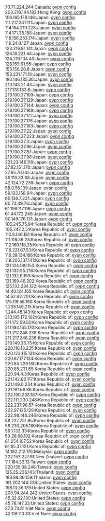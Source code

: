 70.71.224.244:Canada: [ovpn config](vpn/70_71_224_244.ovpn)  
203.218.144.182:Hong Kong: [ovpn config](vpn/203_218_144_182.ovpn)  
106.165.179.146:Japan: [ovpn config](vpn/106_165_179_146.ovpn)  
111.217.247.111:Japan: [ovpn config](vpn/111_217_247_111.ovpn)  
114.154.219.228:Japan: [ovpn config](vpn/114_154_219_228.ovpn)  
114.171.35.188:Japan: [ovpn config](vpn/114_171_35_188.ovpn)  
118.156.253.174:Japan: [ovpn config](vpn/118_156_253_174.ovpn)  
119.24.0.127:Japan: [ovpn config](vpn/119_24_0_127.ovpn)  
123.216.81.141:Japan: [ovpn config](vpn/123_216_81_141.ovpn)  
124.18.231.44:Japan: [ovpn config](vpn/124_18_231_44.ovpn)  
124.219.134.40:Japan: [ovpn config](vpn/124_219_134_40.ovpn)  
126.159.61.55:Japan: [ovpn config](vpn/126_159_61_55.ovpn)  
153.156.26.8:Japan: [ovpn config](vpn/153_156_26_8.ovpn)  
153.231.171.16:Japan: [ovpn config](vpn/153_231_171_16.ovpn)  
180.146.185.30:Japan: [ovpn config](vpn/180_146_185_30.ovpn)  
210.143.21.43:Japan: [ovpn config](vpn/210_143_21_43.ovpn)  
217.178.133.8:Japan: [ovpn config](vpn/217_178_133_8.ovpn)  
219.100.37.109:Japan: [ovpn config](vpn/219_100_37_109.ovpn)  
219.100.37.129:Japan: [ovpn config](vpn/219_100_37_129.ovpn)  
219.100.37.144:Japan: [ovpn config](vpn/219_100_37_144.ovpn)  
219.100.37.169:Japan: [ovpn config](vpn/219_100_37_169.ovpn)  
219.100.37.172:Japan: [ovpn config](vpn/219_100_37_172.ovpn)  
219.100.37.176:Japan: [ovpn config](vpn/219_100_37_176.ovpn)  
219.100.37.193:Japan: [ovpn config](vpn/219_100_37_193.ovpn)  
219.100.37.22:Japan: [ovpn config](vpn/219_100_37_22.ovpn)  
219.100.37.223:Japan: [ovpn config](vpn/219_100_37_223.ovpn)  
219.100.37.3:Japan: [ovpn config](vpn/219_100_37_3.ovpn)  
219.100.37.86:Japan: [ovpn config](vpn/219_100_37_86.ovpn)  
219.100.37.87:Japan: [ovpn config](vpn/219_100_37_87.ovpn)  
219.100.37.96:Japan: [ovpn config](vpn/219_100_37_96.ovpn)  
221.23.146.116:Japan: [ovpn config](vpn/221_23_146_116.ovpn)  
27.82.151.170:Japan: [ovpn config](vpn/27_82_151_170.ovpn)  
27.95.70.145:Japan: [ovpn config](vpn/27_95_70_145.ovpn)  
39.110.33.68:Japan: [ovpn config](vpn/39_110_33_68.ovpn)  
42.124.72.238:Japan: [ovpn config](vpn/42_124_72_238.ovpn)  
58.0.55.139:Japan: [ovpn config](vpn/58_0_55_139.ovpn)  
59.133.158.94:Japan: [ovpn config](vpn/59_133_158_94.ovpn)  
60.138.7.231:Japan: [ovpn config](vpn/60_138_7_231.ovpn)  
60.73.49.76:Japan: [ovpn config](vpn/60_73_49_76.ovpn)  
61.198.117.116:Japan: [ovpn config](vpn/61_198_117_116.ovpn)  
61.44.172.248:Japan: [ovpn config](vpn/61_44_172_248.ovpn)  
90.149.176.131:Japan: [ovpn config](vpn/90_149_176_131.ovpn)  
106.245.75.94:Korea Republic of: [ovpn config](vpn/106_245_75_94.ovpn)  
106.247.2.5:Korea Republic of: [ovpn config](vpn/106_247_2_5.ovpn)  
110.8.146.181:Korea Republic of: [ovpn config](vpn/110_8_146_181.ovpn)  
111.118.39.23:Korea Republic of: [ovpn config](vpn/111_118_39_23.ovpn)  
112.160.118.25:Korea Republic of: [ovpn config](vpn/112_160_118_25.ovpn)  
118.221.67.53:Korea Republic of: [ovpn config](vpn/118_221_67_53.ovpn)  
118.39.134.166:Korea Republic of: [ovpn config](vpn/118_39_134_166.ovpn)  
119.205.137.141:Korea Republic of: [ovpn config](vpn/119_205_137_141.ovpn)  
121.124.180.150:Korea Republic of: [ovpn config](vpn/121_124_180_150.ovpn)  
121.132.55.216:Korea Republic of: [ovpn config](vpn/121_132_55_216.ovpn)  
121.132.6.193:Korea Republic of: [ovpn config](vpn/121_132_6_193.ovpn)  
121.169.46.202:Korea Republic of: [ovpn config](vpn/121_169_46_202.ovpn)  
125.133.234.122:Korea Republic of: [ovpn config](vpn/125_133_234_122.ovpn)  
14.40.124.165:Korea Republic of: [ovpn config](vpn/14_40_124_165.ovpn)  
14.52.62.201:Korea Republic of: [ovpn config](vpn/14_52_62_201.ovpn)  
175.116.58.160:Korea Republic of: [ovpn config](vpn/175_116_58_160.ovpn)  
1.238.149.215:Korea Republic of: [ovpn config](vpn/1_238_149_215.ovpn)  
1.244.45.143:Korea Republic of: [ovpn config](vpn/1_244_45_143.ovpn)  
210.105.172.102:Korea Republic of: [ovpn config](vpn/210_105_172_102.ovpn)  
211.172.59.55:Korea Republic of: [ovpn config](vpn/211_172_59_55.ovpn)  
211.194.165.170:Korea Republic of: [ovpn config](vpn/211_194_165_170.ovpn)  
211.217.246.238:Korea Republic of: [ovpn config](vpn/211_217_246_238.ovpn)  
211.217.246.238:Korea Republic of: [ovpn config](vpn/211_217_246_238.ovpn)  
218.149.36.75:Korea Republic of: [ovpn config](vpn/218_149_36_75.ovpn)  
220.118.13.235:Korea Republic of: [ovpn config](vpn/220_118_13_235.ovpn)  
220.123.115.131:Korea Republic of: [ovpn config](vpn/220_123_115_131.ovpn)  
220.67.177.134:Korea Republic of: [ovpn config](vpn/220_67_177_134.ovpn)  
220.85.229.180:Korea Republic of: [ovpn config](vpn/220_85_229_180.ovpn)  
220.85.231.69:Korea Republic of: [ovpn config](vpn/220_85_231_69.ovpn)  
220.94.4.3:Korea Republic of: [ovpn config](vpn/220_94_4_3.ovpn)  
221.142.80.117:Korea Republic of: [ovpn config](vpn/221_142_80_117.ovpn)  
221.149.0.234:Korea Republic of: [ovpn config](vpn/221_149_0_234.ovpn)  
221.161.68.86:Korea Republic of: [ovpn config](vpn/221_161_68_86.ovpn)  
222.100.208.187:Korea Republic of: [ovpn config](vpn/222_100_208_187.ovpn)  
222.111.230.248:Korea Republic of: [ovpn config](vpn/222_111_230_248.ovpn)  
222.237.98.57:Korea Republic of: [ovpn config](vpn/222_237_98_57.ovpn)  
222.97.125.129:Korea Republic of: [ovpn config](vpn/222_97_125_129.ovpn)  
222.98.146.246:Korea Republic of: [ovpn config](vpn/222_98_146_246.ovpn)  
58.227.251.95:Korea Republic of: [ovpn config](vpn/58_227_251_95.ovpn)  
58.230.205.180:Korea Republic of: [ovpn config](vpn/58_230_205_180.ovpn)  
59.1.132.33:Korea Republic of: [ovpn config](vpn/59_1_132_33.ovpn)  
59.28.68.192:Korea Republic of: [ovpn config](vpn/59_28_68_192.ovpn)  
61.254.107.52:Korea Republic of: [ovpn config](vpn/61_254_107_52.ovpn)  
61.85.37.121:Korea Republic of: [ovpn config](vpn/61_85_37_121.ovpn)  
14.192.212.176:Malaysia: [ovpn config](vpn/14_192_212_176.ovpn)  
222.153.227.91:New Zealand: [ovpn config](vpn/222_153_227_91.ovpn)  
111.184.33.13:Taiwan: [ovpn config](vpn/111_184_33_13.ovpn)  
220.135.38.248:Taiwan: [ovpn config](vpn/220_135_38_248.ovpn)  
125.25.236.143:Thailand: [ovpn config](vpn/125_25_236_143.ovpn)  
183.88.36.159:Thailand: [ovpn config](vpn/183_88_36_159.ovpn)  
161.202.144.236:United States: [ovpn config](vpn/161_202_144_236.ovpn)  
198.13.36.179:United States: [ovpn config](vpn/198_13_36_179.ovpn)  
208.94.244.242:United States: [ovpn config](vpn/208_94_244_242.ovpn)  
45.32.62.100:United States: [ovpn config](vpn/45_32_62_100.ovpn)  
45.76.147.33:United States: [ovpn config](vpn/45_76_147_33.ovpn)  
27.3.74.81:Viet Nam: [ovpn config](vpn/27_3_74_81.ovpn)  
42.118.110.33:Viet Nam: [ovpn config](vpn/42_118_110_33.ovpn)  

